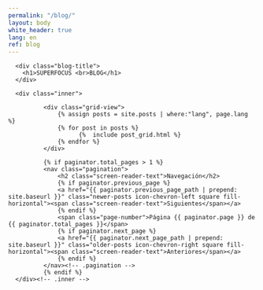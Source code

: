 ```yaml
---
permalink: "/blog/"
layout: body
white_header: true
lang: en
ref: blog
---
```


<main class="content dark">

      <div class="blog-title">
        <h1>SUPERFOCUS <br>BLOG</h1>
      </div>

      <div class="inner">

              <div class="grid-view">
                  {% assign posts = site.posts | where:"lang", page.lang %}
                  {% for post in posts %}
                        {%  include post_grid.html %}
                  {% endfor %}
              </div>

              {% if paginator.total_pages > 1 %}
              <nav class="pagination">
                  <h2 class="screen-reader-text">Navegación</h2>
                  {% if paginator.previous_page %}
                  <a href="{{ paginator.previous_page_path | prepend: site.baseurl }}" class="newer-posts icon-chevron-left square fill-horizontal"><span class="screen-reader-text">Siguientes</span></a>
                  {% endif %}
                  <span class="page-number">Página {{ paginator.page }} de {{ paginator.total_pages }}</span>
                  {% if paginator.next_page %}
                  <a href="{{ paginator.next_page_path | prepend: site.baseurl }}" class="older-posts icon-chevron-right square fill-horizontal"><span class="screen-reader-text">Anteriores</span></a>
                  {% endif %}
              </nav><!-- .pagination -->
              {% endif %}
      </div><!-- .inner -->
</main>

